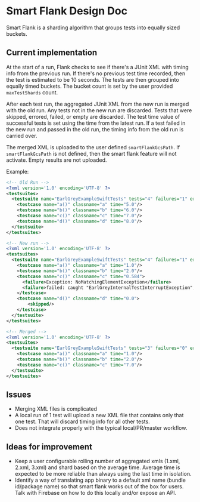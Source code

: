 # Smart Flank Design Doc

Smart Flank is a sharding algorithm that groups tests into equally sized buckets.

## Current implementation

At the start of a run, Flank checks to see if there's a JUnit XML with timing info from the previous run. If there's no previous test time recorded, then the test is estimated to be 10 seconds. The tests are then grouped into equally timed buckets. The bucket count is set by the user provided `maxTestShards` count.

After each test run, the aggregated JUnit XML from the new run is merged with the old run. Any tests not in the new run are discarded. Tests that were skipped, errored, failed, or empty are discarded. The test time value of successful tests is set using the time from the latest run. If a test failed in the new run and passed in the old run, the timing info from the old run is carried over.

The merged XML is uploaded to the user defined `smartFlankGcsPath`. If `smartFlankGcsPath` is not defined, then the smart flank feature will not activate. Empty results are not uploaded.

Example:

```xml
<!-- Old Run -->
<?xml version='1.0' encoding='UTF-8' ?>
<testsuites>
  <testsuite name="EarlGreyExampleSwiftTests" tests="4" failures="1" errors="0" skipped="0" time="51.773" hostname="localhost">
    <testcase name="a()" classname="a" time="5.0"/>
    <testcase name="b()" classname="b" time="6.0"/>
    <testcase name="c()" classname="c" time="7.0"/>
    <testcase name="d()" classname="d" time="8.0"/>
  </testsuite>
</testsuites>
```

```xml
<!-- New run -->
<?xml version='1.0' encoding='UTF-8' ?>
<testsuites>
  <testsuite name="EarlGreyExampleSwiftTests" tests="4" failures="1" errors="0" skipped="0" time="51.773" hostname="localhost">
    <testcase name="a()" classname="a" time="1.0"/>
    <testcase name="b()" classname="b" time="2.0"/>
    <testcase name="c()" classname="c" time="0.584">
      <failure>Exception: NoMatchingElementException</failure>
      <failure>failed: caught "EarlGreyInternalTestInterruptException", "Immediately halt execution of testcase"</failure>
    </testcase>
    <testcase name="d()" classname="d" time="0.0">
        <skipped/>
    </testcase>
  </testsuite>
</testsuites>
```

```xml
<!-- Merged -->
<?xml version='1.0' encoding='UTF-8' ?>
<testsuites>
  <testsuite name="EarlGreyExampleSwiftTests" tests="3" failures="0" errors="0" skipped="0" time="10.0" hostname="localhost">
    <testcase name="a()" classname="a" time="1.0"/>
    <testcase name="b()" classname="b" time="2.0"/>
    <testcase name="c()" classname="c" time="7.0"/>
  </testsuite>
</testsuites>
```

## Issues

* Merging XML files is complicated
* A local run of 1 test will upload a new XML file that contains only that one test. That will discard timing info for all other tests.
* Does not integrate properly with the typical local/PR/master workflow.

## Ideas for improvement

* Keep a user configurable rolling number of aggregated xmls (1.xml, 2.xml, 3.xml) and shard based on the average time. Average time is expected to be more reliable than always using the last time in isolation.
* Identify a way of translating app binary to a default xml name (bundle id/package name) so that smart flank works out of the box for users. Talk with Firebase on how to do this locally and/or expose an API.
